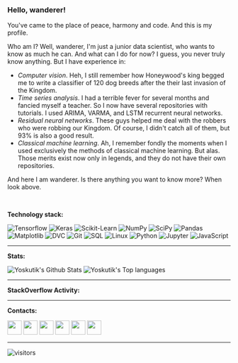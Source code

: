 ### Hello, wanderer!

You've came to the place of peace, harmony and code. And this is my profile.

Who am I? Well, wanderer, I'm just a junior data scientist, who wants to know as much he can. 
And what can I do for now? I guess, you never truly know anything. But I have experience in:
 - _Computer vision_. Heh, I still remember how Honeywood's king begged me to write a classifier 
 of 120 dog breeds after the their last invasion of the Kingdom.
 - _Time series analysis_. I had a terrible fever for several months and fancied myself a teacher.
 So I now have several repositories with tutorials. I used ARIMA, VARMA, and LSTM recurrent neural
 networks.
 - _Residual neural networks_. These guys helped me deal with the robbers who were robbing our 
 Kingdom. Of course, I didn't catch all of them, but 93% is also a good result.
 - _Classical machine learning_. Ah, I remember fondly the moments when I used exclusively the 
 methods of classical machine learning. But alas. Those merits exist now only in legends, and 
 they do not have their own repositories.
 
And here I am wanderer. Is there anything you want to know more? When look above.


<br />

__Technology stack:__

![Tensorflow](https://img.shields.io/badge/Tensorflow-444)
![Keras](https://img.shields.io/badge/Keras-444)
![Scikit-Learn](https://img.shields.io/badge/Scikit%20Learn-444)
![NumPy](https://img.shields.io/badge/NumPy-444)
![SciPy](https://img.shields.io/badge/SciPy-444)
![Pandas](https://img.shields.io/badge/Pandas-444)
![Matplotlib](https://img.shields.io/badge/Matplotlib-444)
![DVC](https://img.shields.io/badge/DVC-444)
![Git](https://img.shields.io/badge/Git-444)
![SQL](https://img.shields.io/badge/SQL-444)
![Linux](https://img.shields.io/badge/Linux-444)
![Python](https://img.shields.io/badge/Python-444)
![Jupyter](https://img.shields.io/badge/Jupyter%20Notebooks-444)
![JavaScript](https://img.shields.io/badge/JavaScript-444)

---

__Stats:__

<img alt="Yoskutik's Github Stats" src="https://github-readme-stats.vercel.app/api?username=Yoskutik&show_icons=true&title_color=444&icon_color=444" />

<img alt="Yoskutik's Top languages" src="https://github-readme-stats.vercel.app/api/top-langs?username=Yoskutik&layout=compact&card_width=445&title_color=444" />

---

__StackOverflow Activity:__
<!-- STACKOVERFLOW:START -->
<!-- STACKOVERFLOW:END -->

---

__Contacts:__

[<img height="32" width="32" src="https://unpkg.com/simple-icons@v3/icons/telegram.svg" />][telegram]
[<img height="32" width="32" src="https://unpkg.com/simple-icons@v3/icons/vk.svg" />][vk]
[<img height="32" width="32" src="https://unpkg.com/simple-icons@v3/icons/stackoverflow.svg" />][stackoverflow]
[<img height="32" width="32" src="https://unpkg.com/simple-icons@v3/icons/habr.svg" />][habr]
[<img height="32" width="32" src="https://unpkg.com/simple-icons@v3/icons/gmail.svg" />][gmail]
[<img height="32" width="32" src="https://unpkg.com/simple-icons@v3/icons/instagram.svg" />][instagram]

---

![visitors](https://xiaoluoboding-visitor-badge.glitch.me/badge?page_id=yoskutik.yoskutik)

[stackoverflow]: https://stackoverflow.com/users/11589183/yoskutik
[instagram]: https://www.instagram.com/oidmitry
[habr]: https://habr.com/ru/users/yoskutik/
[gmail]: mailto:yoskutik@gmail.com
[telegram]: https://t.me/Yoskutik
[vk]: https://vk.com/yoskutik
